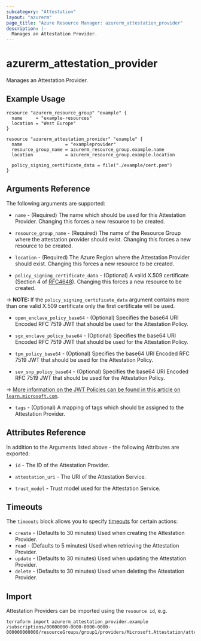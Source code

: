 ```yaml
---
subcategory: "Attestation"
layout: "azurerm"
page_title: "Azure Resource Manager: azurerm_attestation_provider"
description: |-
  Manages an Attestation Provider.
---
```


# azurerm_attestation_provider

Manages an Attestation Provider.

## Example Usage

```hcl
resource "azurerm_resource_group" "example" {
  name     = "example-resources"
  location = "West Europe"
}

resource "azurerm_attestation_provider" "example" {
  name                = "exampleprovider"
  resource_group_name = azurerm_resource_group.example.name
  location            = azurerm_resource_group.example.location

  policy_signing_certificate_data = file("./example/cert.pem")
}
```

## Arguments Reference

The following arguments are supported:

* `name` - (Required) The name which should be used for this Attestation Provider. Changing this forces a new resource to be created.

* `resource_group_name` - (Required) The name of the Resource Group where the attestation provider should exist. Changing this forces a new resource to be created.

* `location` - (Required) The Azure Region where the Attestation Provider should exist. Changing this forces a new resource to be created.

* `policy_signing_certificate_data` - (Optional) A valid X.509 certificate (Section 4 of [RFC4648](https://tools.ietf.org/html/rfc4648)). Changing this forces a new resource to be created.

-> **NOTE:** If the `policy_signing_certificate_data` argument contains more than one valid X.509 certificate only the first certificate will be used.

* `open_enclave_policy_base64` - (Optional) Specifies the base64 URI Encoded RFC 7519 JWT that should be used for the Attestation Policy.

* `sgx_enclave_policy_base64` - (Optional) Specifies the base64 URI Encoded RFC 7519 JWT that should be used for the Attestation Policy.

* `tpm_policy_base64` - (Optional) Specifies the base64 URI Encoded RFC 7519 JWT that should be used for the Attestation Policy.

* `sev_snp_policy_base64` - (Optional) Specifies the base64 URI Encoded RFC 7519 JWT that should be used for the Attestation Policy.

-> [More information on the JWT Policies can be found in this article on `learn.microsoft.com`](https://learn.microsoft.com/azure/attestation/author-sign-policy).

* `tags` - (Optional) A mapping of tags which should be assigned to the Attestation Provider.

## Attributes Reference

In addition to the Arguments listed above - the following Attributes are exported:

* `id` - The ID of the Attestation Provider.

* `attestation_uri` - The URI of the Attestation Service.

* `trust_model` - Trust model used for the Attestation Service.

## Timeouts

The `timeouts` block allows you to specify [timeouts](https://www.terraform.io/language/resources/syntax#operation-timeouts) for certain actions:

* `create` - (Defaults to 30 minutes) Used when creating the Attestation Provider.
* `read` - (Defaults to 5 minutes) Used when retrieving the Attestation Provider.
* `update` - (Defaults to 30 minutes) Used when updating the Attestation Provider.
* `delete` - (Defaults to 30 minutes) Used when deleting the Attestation Provider.

## Import

Attestation Providers can be imported using the `resource id`, e.g.

```shell
terraform import azurerm_attestation_provider.example /subscriptions/00000000-0000-0000-0000-000000000000/resourceGroups/group1/providers/Microsoft.Attestation/attestationProviders/provider1
```
